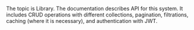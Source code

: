 The topic is Library. The documentation describes API for this system. It includes CRUD operations with different collections, pagination, filtrations, caching (where it is necessary), and authentication with JWT.
